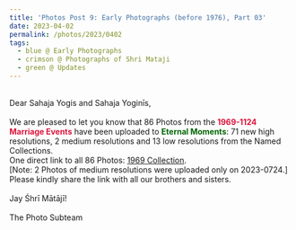 ```yaml
---
title: 'Photos Post 9: Early Photographs (before 1976), Part 03'
date: 2023-04-02
permalink: /photos/2023/0402
tags:
  - blue @ Early Photographs
  - crimson @ Photographs of Shri Mataji
  - green @ Updates
---
```


<p>
<br>
Dear Sahaja Yogis and Sahaja Yoginīs,<br>
<br>
We are pleased to let you know that 86 Photos from the <font color="Crimson"><b>1969-1124 Marriage Events</b></font> have been uploaded to <font color="DarkGreen"><b>Eternal Moments</b></font>: 71 new high resolutions, 2 medium resolutions and 13 low resolutions from the Named Collections.<br>
One direct link to all 86 Photos: <a href="https://eternalmoments.smugmug.com/Collections/Mrs-Kalpana-Srivastava-Collection/1969/"> 1969 Collection</a>.<br>
[Note: 2 Photos of medium resolutions were uploaded only on 2023-0724.]<br>
Please kindly share the link with all our brothers and sisters.<br>

<br>
Jay Śhrī Mātājī!<br>
<br>
The Photo Subteam
</p>